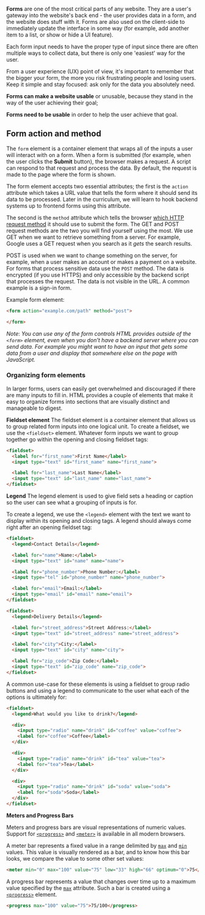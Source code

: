 **Forms** are one of the most critical parts of any website. They are a user's gateway into the website's back end - the user provides data in a form, and the website does stuff with it.  Forms are also used on the client-side to immediately update the interface in some way (for example, add another item to a list, or show or hide a UI feature).

Each form input needs to have the proper type of input since there are often multiple ways to collect data, but there is only one 'easiest' way for the user. 

From a user experience (UX) point of view, it's important to remember that the bigger your form, the more you risk frustrating people and losing users. Keep it simple and stay focused: ask only for the data you absolutely need.

**Forms can make a website usable** or unusable, because they stand in the way of the user achieving their goal;

**Forms need to be usable** in order to help the user achieve that goal.

## Form action and method

The `form` element is a container element that wraps all of the inputs a user will interact with on a form.  When a form is submitted (for example, when the user clicks the **Submit** button), the browser makes a request. A script can respond to that request and process the data. By default, the request is made to the page where the form is shown.

The form element accepts two essential attributes; the first is the `action` attribute which takes a URL value that tells the form where it should send its data to be processed. Later in the curriculum, we will learn to hook backend systems up to frontend forms using this attribute.

The second is the `method` attribute which tells the browser [which HTTP request method](https://developer.mozilla.org/en-US/docs/Web/HTTP/Methods) it should use to submit the form. The GET and POST request methods are the two you will find yourself using the most. We use GET when we want to retrieve something from a server. For example, Google uses a GET request when you search as it _gets_ the search results.

POST is used when we want to change something on the server, for example, when a user makes an account or makes a payment on a website. For forms that process sensitive data use the `POST` method. The data is encrypted (if you use HTTPS) and only accessible by the backend script that processes the request. The data is not visible in the URL. A common example is a sign-in form.

Example form element:
```html
<form action="example.com/path" method="post">

</form>
```

*Note*: *You can use any of the form controls HTML provides outside of the `<form>` element, even when you don’t have a backend server where you can send data*. *For example you might want to have an input that gets some data from a user and display that somewhere else on the page with JavaScript.*


### Organizing form elements

In larger forms, users can easily get overwhelmed and discouraged if there are many inputs to fill in.  HTML provides a couple of elements that make it easy to organize forms into sections that are visually distinct and manageable to digest.

**Fieldset element** 
The fieldset element is a container element that allows us to group related form inputs into one logical unit. To create a fieldset, we use the `<fieldset>` element. Whatever form inputs we want to group together go within the opening and closing fieldset tags:

```html
<fieldset>
  <label for="first_name">First Name</label>
  <input type="text" id="first_name" name="first_name">

  <label for="last_name">Last Name</label>
  <input type="text" id="last_name" name="last_name">
</fieldset>
```

**Legend**
The legend element is used to give field sets a heading or caption so the user can see what a grouping of inputs is for.

To create a legend, we use the `<legend>` element with the text we want to display within its opening and closing tags. A legend should always come right after an opening fieldset tag:
```html
<fieldset>
  <legend>Contact Details</legend>

  <label for="name">Name:</label>
  <input type="text" id="name" name="name">

  <label for="phone_number">Phone Number:</label>
  <input type="tel" id="phone_number" name="phone_number">

  <label for="email">Email:</label>
  <input type="email" id="email" name="email">
</fieldset>

<fieldset>
  <legend>Delivery Details</legend>

  <label for="street_address">Street Address:</label>
  <input type="text" id="street_address" name="street_address">

  <label for="city">City:</label>
  <input type="text" id="city" name="city">

  <label for="zip_code">Zip Code:</label>
  <input type="text" id="zip_code" name="zip_code">
</fieldset>
```

A common use-case for these elements is using a fieldset to group radio buttons and using a legend to communicate to the user what each of the options is ultimately for:
```html
<fieldset>
  <legend>What would you like to drink?</legend>

  <div>
    <input type="radio" name="drink" id="coffee" value="coffee">
    <label for="coffee">Coffee</label>
  </div>

  <div>
    <input type="radio" name="drink" id="tea" value="tea">
    <label for="tea">Tea</label>
  </div>

  <div>
    <input type="radio" name="drink" id="soda" value="soda">
    <label for="soda">Soda</label>
  </div>
</fieldset>
```

**Meters and Progress Bars**

Meters and progress bars are visual representations of numeric values. Support for [`<progress>`](https://developer.mozilla.org/en-US/docs/Web/HTML/Element/progress) and [`<meter>`](https://developer.mozilla.org/en-US/docs/Web/HTML/Element/meter) is available in all modern browsers.

A meter bar represents a fixed value in a range delimited by [`max`](https://developer.mozilla.org/en-US/docs/Web/HTML/Element/meter#max) and [`min`](https://developer.mozilla.org/en-US/docs/Web/HTML/Element/meter#min) values. This value is visually rendered as a bar, and to know how this bar looks, we compare the value to some other set values:
```html
<meter min="0" max="100" value="75" low="33" high="66" optimum="0">75</meter>
```

A progress bar represents a value that changes over time up to a maximum value specified by the [`max`](https://developer.mozilla.org/en-US/docs/Web/HTML/Element/progress#max) attribute. Such a bar is created using a [`<progress>`](https://developer.mozilla.org/en-US/docs/Web/HTML/Element/progress) element.

```html
<progress max="100" value="75">75/100</progress>

```




